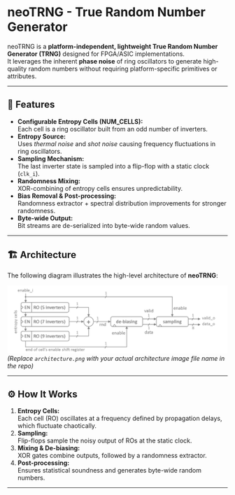 # neoTRNG - True Random Number Generator

neoTRNG is a **platform-independent, lightweight True Random Number Generator (TRNG)** designed for FPGA/ASIC implementations.  
It leverages the inherent **phase noise** of ring oscillators to generate high-quality random numbers without requiring platform-specific primitives or attributes.

---

## 🚀 Features
- **Configurable Entropy Cells (NUM_CELLS):**  
  Each cell is a ring oscillator built from an odd number of inverters.  
- **Entropy Source:**  
  Uses *thermal noise* and *shot noise* causing frequency fluctuations in ring oscillators.  
- **Sampling Mechanism:**  
  The last inverter state is sampled into a flip-flop with a static clock (`clk_i`).  
- **Randomness Mixing:**  
  XOR-combining of entropy cells ensures unpredictability.  
- **Bias Removal & Post-processing:**  
  Randomness extractor + spectral distribution improvements for stronger randomness.  
- **Byte-wide Output:**  
  Bit streams are de-serialized into byte-wide random values.  

---

## 🏗️ Architecture

The following diagram illustrates the high-level architecture of **neoTRNG**:

![Architecture](architecture.png)  
*(Replace `architecture.png` with your actual architecture image file name in the repo)*

---

## ⚙️ How It Works
1. **Entropy Cells:**  
   Each cell (RO) oscillates at a frequency defined by propagation delays, which fluctuate chaotically.  
2. **Sampling:**  
   Flip-flops sample the noisy output of ROs at the static clock.  
3. **Mixing & De-biasing:**  
   XOR gates combine outputs, followed by a randomness extractor.  
4. **Post-processing:**  
   Ensures statistical soundness and generates byte-wide random numbers.  

---



